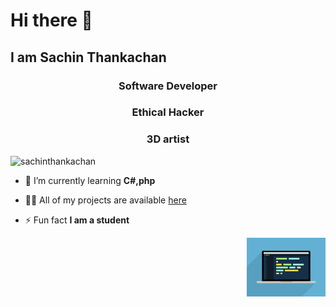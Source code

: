 # Hi there 👋
## I am Sachin Thankachan

<h3 align="center">Software Developer</h3>

<h3 align="center">Ethical Hacker</h3>

<h3 align="center">3D artist</h3>



<p align="left"> <img src="https://komarev.com/ghpvc/?username=sachinthankachan&label=Profile%20views&color=0e75b6&style=flat" alt="sachinthankachan" /> </p>

- 🌱 I’m currently learning **C#,php**

- 👨‍💻 All of my projects are available [here](https://github.com/sachinthankachan?tab=repositories)

- ⚡ Fun fact **I am a student**

<img align="right" width="25%" src="1_vJjJ3Mdok6Rvxx85IIRqBQ.gif" />

